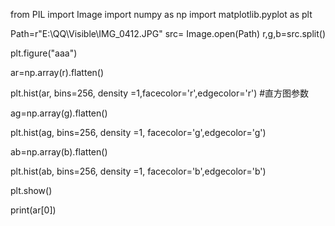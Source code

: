 from PIL import Image
import numpy as np
import matplotlib.pyplot as plt

Path=r"E:\QQ\Visible\IMG_0412.JPG"
src= Image.open(Path)
r,g,b=src.split()

plt.figure("aaa")

ar=np.array(r).flatten()


plt.hist(ar, bins=256, density =1,facecolor='r',edgecolor='r')  #直方图参数

ag=np.array(g).flatten()

plt.hist(ag, bins=256, density =1, facecolor='g',edgecolor='g')

ab=np.array(b).flatten()

plt.hist(ab, bins=256, density =1, facecolor='b',edgecolor='b')

plt.show()

print(ar[0])
